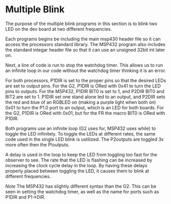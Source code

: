 # Multiple Blink

The purpose of the multiple blink programs in this section is to blink two LED on the dev board at two different frequencies.

Each programs begins be including the main msp430 header file so it can access the processors standard library. The MSP432 program also includes the standard integar header file so that it can use an unsigned 32bit int later on.

Next, a line of code is run to stop the watchdog timer. This allows us to run an infinite loop in our code without the watchdog timer thinking it is an error.

For both processors, P1DIR is set to  the proper pins so that the desired LEDs are set to output pins. For the G2, P1DIR is ORed with 0x41 to turn the LED pins to outputs. For the MSP432, P1DIR BIT0 is set to 1, and P2DIR BIT0 and BIT2 are set to 1. P1DIR set one stand alone led to an output, and P2DIR sets the red and blue of an RGBLED on (making a purple light when both on) 0x01 to turn the P1.0 port to an output, which is an LED for both boards. For the G2, P1DIR is ORed with 0x01, but for the FR the macro BIT0 is ORed with P1DIR.

Both programs use an infinite loop (G2 uses for, MSP432 uses while) to toggle the LED infinitely. To toggle the LEDs at different rates, the same code used in the single LED blink is ustilized. The P2outputs are toggled 3x more often then the P!outputs.

A delay is used in the loop to keep the LED from toggling too fast for the observer to see. The rate that the LED is flashing can be increased by increasing the clock cycle delay in the loop. By having these delays properly placed between toggling the LED, it causes them to blink at different frequencies.

*Note* The MSP432 has slightly different syntax than the G2. This can be seen in setting the watchdog timer, as well as the name for ports such as P1DIR and P1->DIR.
